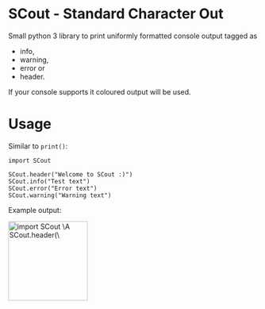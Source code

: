 # SCout - Standard Character Out
Small python 3 library to print uniformly formatted console output tagged as

* info,
* warning,
* error or
* header.

If your console supports it coloured output will be used.

# Usage
Similar to `print()`:

```python3
import SCout

SCout.header("Welcome to SCout :)")
SCout.info("Test text")
SCout.error("Error text")
SCout.warning("Warning text")
```

Example output:

<div align="left">
<img src=x"https://github.com/holzkohlengrill/SCout/raw/master/output.png" height="160" alt="import SCout \A SCout.header(\"Welcome to SCout :)\") \A SCout.info(\"Test text\") \A SCout.error(\"Error text\") \A SCout.warning(\"Warning text\")"/>
</div>
